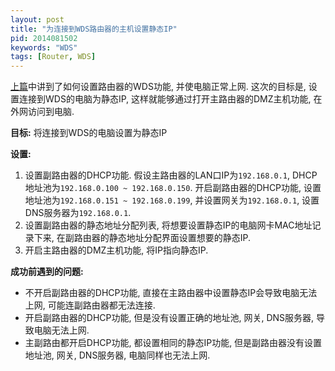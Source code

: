 ```yaml
---
layout: post
title: "为连接到WDS路由器的主机设置静态IP"
pid: 2014081502
keywords: "WDS"
tags: [Router, WDS]
---
```


[上篇](/2014/08/router-wds.html)中讲到了如何设置路由器的WDS功能, 并使电脑正常上网. 这次的目标是, 设置连接到WDS的电脑为静态IP, 这样就能够通过打开主路由器的DMZ主机功能, 在外网访问到电脑.

**目标:** 将连接到WDS的电脑设置为静态IP

**设置:**

1. 设置副路由器的DHCP功能. 假设主路由器的LAN口IP为`192.168.0.1`, DHCP地址池为`192.168.0.100 ~ 192.168.0.150`. 开启副路由器的DHCP功能, 设置地址池为`192.168.0.151 ~ 192.168.0.199`, 并设置网关为`192.168.0.1`, 设置DNS服务器为`192.168.0.1`.
2. 设置副路由器的静态地址分配列表, 将想要设置静态IP的电脑网卡MAC地址记录下来, 在副路由器的静态地址分配界面设置想要的静态IP.
3. 开启主路由器的DMZ主机功能, 将IP指向静态IP.

**成功前遇到的问题:**

- 不开启副路由器的DHCP功能, 直接在主路由器中设置静态IP会导致电脑无法上网, 可能连副路由器都无法连接.
- 开启副路由器的DHCP功能, 但是没有设置正确的地址池, 网关, DNS服务器, 导致电脑无法上网.
- 主副路由都开启DHCP功能, 都设置相同的静态IP功能, 但是副路由器没有设置地址池, 网关, DNS服务器, 电脑同样也无法上网.
